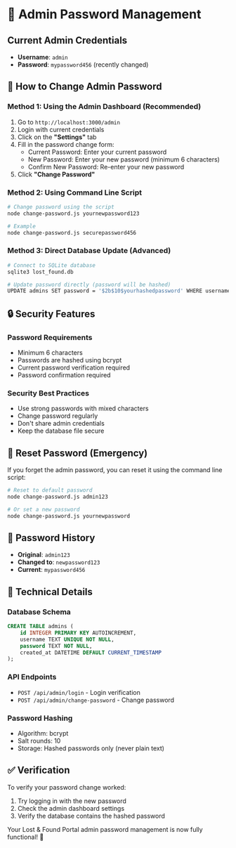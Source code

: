 # 🔐 Admin Password Management

## Current Admin Credentials
- **Username**: `admin`
- **Password**: `mypassword456` (recently changed)

## 🔄 How to Change Admin Password

### Method 1: Using the Admin Dashboard (Recommended)
1. Go to `http://localhost:3000/admin`
2. Login with current credentials
3. Click on the **"Settings"** tab
4. Fill in the password change form:
   - Current Password: Enter your current password
   - New Password: Enter your new password (minimum 6 characters)
   - Confirm New Password: Re-enter your new password
5. Click **"Change Password"**

### Method 2: Using Command Line Script
```bash
# Change password using the script
node change-password.js yournewpassword123

# Example
node change-password.js securepassword456
```

### Method 3: Direct Database Update (Advanced)
```bash
# Connect to SQLite database
sqlite3 lost_found.db

# Update password directly (password will be hashed)
UPDATE admins SET password = '$2b$10$yourhashedpassword' WHERE username = 'admin';
```

## 🔒 Security Features

### Password Requirements
- Minimum 6 characters
- Passwords are hashed using bcrypt
- Current password verification required
- Password confirmation required

### Security Best Practices
- Use strong passwords with mixed characters
- Change password regularly
- Don't share admin credentials
- Keep the database file secure

## 🚨 Reset Password (Emergency)

If you forget the admin password, you can reset it using the command line script:

```bash
# Reset to default password
node change-password.js admin123

# Or set a new password
node change-password.js yournewpassword
```

## 📝 Password History
- **Original**: `admin123`
- **Changed to**: `newpassword123`
- **Current**: `mypassword456`

## 🔧 Technical Details

### Database Schema
```sql
CREATE TABLE admins (
    id INTEGER PRIMARY KEY AUTOINCREMENT,
    username TEXT UNIQUE NOT NULL,
    password TEXT NOT NULL,
    created_at DATETIME DEFAULT CURRENT_TIMESTAMP
);
```

### API Endpoints
- `POST /api/admin/login` - Login verification
- `POST /api/admin/change-password` - Change password

### Password Hashing
- Algorithm: bcrypt
- Salt rounds: 10
- Storage: Hashed passwords only (never plain text)

## ✅ Verification

To verify your password change worked:
1. Try logging in with the new password
2. Check the admin dashboard settings
3. Verify the database contains the hashed password

Your Lost & Found Portal admin password management is now fully functional! 🎉
